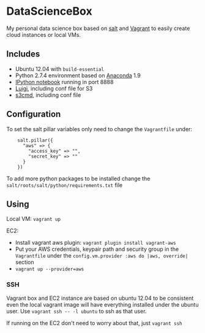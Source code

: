 DataScienceBox
==============

My personal data science box based on [salt](http://www.saltstack.com/) and [Vagrant](http://vagrantup.com/)
to easily create cloud instances or local VMs.

Includes
--------

- Ubuntu 12.04 with `build-essential`
- Python 2.7.4 environment based on [Anaconda](http://continuum.io/downloads) 1.9
- [IPython notebook](http://ipython.org/notebook.html) running in port 8888
- [Luigi](https://github.com/spotify/luigi), including conf file for S3
- [s3cmd](http://s3tools.org/s3cmd), including conf file

Configuration
-------------

To set the salt pillar variables only need to change the `Vagrantfile` under:

```
    salt.pillar({
      "aws" => {
        "access_key" => "",
        "secret_key" => ""
      }
    })
```

To add more python packages to be installed change the `salt/roots/salt/python/requirements.txt` file

Using
-----

Local VM: `vagrant up`

EC2:
- Install vagrant aws plugin: `vagrant plugin install vagrant-aws`
- Put your AWS credentials, keypair path and security group in the `Vagrantfile`
under the `config.vm.provider :aws do |aws, override|` section
- `vagrant up --provider=aws`

### SSH

Vagrant box and EC2 instance are based on ubuntu 12.04 to be consistent even the local vagrant
image will have everything installed under the ubuntu user. Use `vagrant ssh -- -l ubuntu`
to ssh as that user.

If running on the EC2 don't need to worry about that, just `vagrant ssh`
